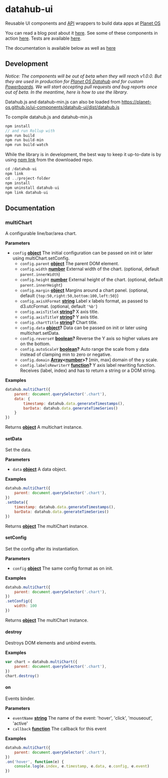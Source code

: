 # datahub-ui

Reusable UI components and [API](http://docs.planetos.com/) wrappers to build data apps at [Planet OS](https://planetos.com/)

You can read a blog post about it [here](https://medium.com/planet-os/insights-from-designing-datahub-ui-in-d3-js-d8f0f5da0b82). See some of these components in action [here](https://planet-os.github.io/ui-components/datahub-ui/example/index.html). Tests are available [here](https://planet-os.github.io/ui-components/datahub-ui/test/).

The documentation is available below as well as [here](https://planet-os.github.io/ui-components/datahub-ui/doc/index.html)

## Development

_Notice: The components will be out of beta when they will reach v1.0.0. But they are used in production for [Planet OS Datahub](http://data.planetos.com/datasets) and for custom [Powerboards](https://planetos.com/powerboard/). We will start accepting pull requests and bug reports once out of beta. In the meantime, here is how to use the library._

Datahub.js and datahub-min.js can also be loaded from <https://planet-os.github.io/ui-components/datahub-ui/dist/datahub.js>

To compile datahub.js and datahub-min.js

```javascript
npm install
// and run Rollup with
npm run build
npm run build-min
npm run build-watch
```

While the library is in development, the best way to keep it up-to-date is by using [npm link](https://docs.npmjs.com/cli/link) from the downloaded repo.

```javascript
cd /datahub-ui
npm link
cd ../project-folder
npm install
npm uninstall datahub-ui
npm link datahub-ui
```

## Documentation

<!-- Generated by documentation.js. Update this documentation by updating the source code. -->

### multiChart

A configurable line/bar/area chart.

**Parameters**

-   `config` **[object](https://developer.mozilla.org/en-US/docs/Web/JavaScript/Reference/Global_Objects/Object)** The initial configuration can be passed on init or later using multiChart.setConfig.
    -   `config.parent` **[object](https://developer.mozilla.org/en-US/docs/Web/JavaScript/Reference/Global_Objects/Object)** The parent DOM element.
    -   `config.width` **[number](https://developer.mozilla.org/en-US/docs/Web/JavaScript/Reference/Global_Objects/Number)** External width of the chart. (optional, default `parent.innerWidth`)
    -   `config.height` **[number](https://developer.mozilla.org/en-US/docs/Web/JavaScript/Reference/Global_Objects/Number)** External height of the chart. (optional, default `parent.innerHeight`)
    -   `config.margin` **[object](https://developer.mozilla.org/en-US/docs/Web/JavaScript/Reference/Global_Objects/Object)** Margins around a chart panel. (optional, default `{top:50,right:50,bottom:100,left:50}`)
    -   `config.axisXFormat` **[string](https://developer.mozilla.org/en-US/docs/Web/JavaScript/Reference/Global_Objects/String)** Label x labels format, as passed to d3.utcFormat. (optional, default `'%b'`)
    -   `config.axisTitleX` **[string](https://developer.mozilla.org/en-US/docs/Web/JavaScript/Reference/Global_Objects/String)?** X axis title.
    -   `config.axisTitleY` **[string](https://developer.mozilla.org/en-US/docs/Web/JavaScript/Reference/Global_Objects/String)?** Y axis title.
    -   `config.chartTitle` **[string](https://developer.mozilla.org/en-US/docs/Web/JavaScript/Reference/Global_Objects/String)?** Chart title.
    -   `config.data` **[object](https://developer.mozilla.org/en-US/docs/Web/JavaScript/Reference/Global_Objects/Object)?** Data can be passed on init or later using multichart.setData.
    -   `config.reverseY` **[boolean](https://developer.mozilla.org/en-US/docs/Web/JavaScript/Reference/Global_Objects/Boolean)?** Reverse the Y axis so higher values are on the bottom.
    -   `config.autoScaleY` **[boolean](https://developer.mozilla.org/en-US/docs/Web/JavaScript/Reference/Global_Objects/Boolean)?** Auto range the scale from y data instead of clamping min to zero or negative.
    -   `config.domain` **[Array](https://developer.mozilla.org/en-US/docs/Web/JavaScript/Reference/Global_Objects/Array)&lt;[number](https://developer.mozilla.org/en-US/docs/Web/JavaScript/Reference/Global_Objects/Number)>?** [min, max] domain of the y scale.
    -   `config.labelsRewriterY` **[function](https://developer.mozilla.org/en-US/docs/Web/JavaScript/Reference/Statements/function)?** Y axis label rewriting function. Receives (label, index) and has to return a string or a DOM string.

**Examples**

```javascript
datahub.multiChart({
    parent: document.querySelector('.chart'),
    data: {
        timestamp: datahub.data.generateTimestamps(),
        barData: datahub.data.generateTimeSeries()
    }
})
```

Returns **[object](https://developer.mozilla.org/en-US/docs/Web/JavaScript/Reference/Global_Objects/Object)** A multichart instance.

#### setData

Set the data.

**Parameters**

-   `data` **[object](https://developer.mozilla.org/en-US/docs/Web/JavaScript/Reference/Global_Objects/Object)** A data object.

**Examples**

```javascript
datahub.multiChart({
    parent: document.querySelector('.chart'),
})
.setData({
    timestamp: datahub.data.generateTimestamps(),
    barData: datahub.data.generateTimeSeries()
})
```

Returns **[object](https://developer.mozilla.org/en-US/docs/Web/JavaScript/Reference/Global_Objects/Object)** The multiChart instance.

#### setConfig

Set the config after its instantiation.

**Parameters**

-   `config` **[object](https://developer.mozilla.org/en-US/docs/Web/JavaScript/Reference/Global_Objects/Object)** The same config format as on init.

**Examples**

```javascript
datahub.multiChart({
    parent: document.querySelector('.chart'),
})
.setConfig({
    width: 100
})
```

Returns **[object](https://developer.mozilla.org/en-US/docs/Web/JavaScript/Reference/Global_Objects/Object)** The multiChart instance.

#### destroy

Destroys DOM elements and unbind events.

**Examples**

```javascript
var chart = datahub.multiChart({
    parent: document.querySelector('.chart'),
})
chart.destroy()
```

#### on

Events binder.

**Parameters**

-   `eventName` **[string](https://developer.mozilla.org/en-US/docs/Web/JavaScript/Reference/Global_Objects/String)** The name of the event: 'hover', 'click', 'mouseout', 'active'
-   `callback` **[function](https://developer.mozilla.org/en-US/docs/Web/JavaScript/Reference/Statements/function)** The callback for this event

**Examples**

```javascript
datahub.multiChart({
    parent: document.querySelector('.chart'),
})
.on('hover', function(e) {
    console.log(e.index, e.timestamp, e.data, e.config, e.event)
})
```
